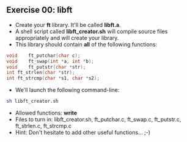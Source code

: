 ## Exercise 00: libft
- Create your __ft__ library. It'll be called __libft.a__.
- A shell script called __libft_creator.sh__ will compile source files appropriately and will create your library.
- This library should contain __all__ of the following functions:
```C
void	ft_putchar(char c);
void	ft_swap(int *a, int *b);
void	ft_putstr(char *str);
int	ft_strlen(char *str);
int	ft_strcmp(char *s1, char *s2);
```
- We'll launch the following command-line:
```sh
sh libft_creator.sh
```
- Allowed functions: __write__
- Files to turn in: libft_creator.sh, ft_putchar.c, ft_swap.c, ft_putstr.c, ft_strlen.c, ft_strcmp.c
- Hint: Don't hesitate to add other useful functions... ;-)
